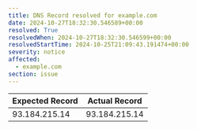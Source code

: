 ```yaml
---
title: DNS Record resolved for example.com
date: 2024-10-27T18:32:30.546589+00:00
resolved: True
resolvedWhen: 2024-10-27T18:32:30.546599+00:00
resolvedStartTime: 2024-10-25T21:09:43.191474+00:00
severity: notice
affected:
  - example.com
section: issue
---
```


| Expected Record  | Actual Record  |
|------------------|----------------|
| 93.184.215.14 | 93.184.215.14 |
